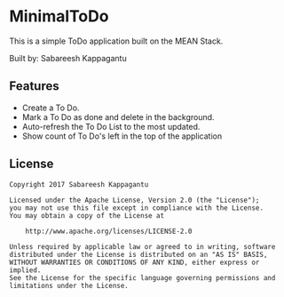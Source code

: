 # MinimalToDo
This is a simple ToDo application built on the MEAN Stack.

Built by: Sabareesh Kappagantu

## Features

* Create a To Do.
* Mark a To Do as done and delete in the background.
* Auto-refresh the To Do List to the most updated.
* Show count of To Do's left in the top of the application 

## License

    Copyright 2017 Sabareesh Kappagantu

    Licensed under the Apache License, Version 2.0 (the "License");
    you may not use this file except in compliance with the License.
    You may obtain a copy of the License at

        http://www.apache.org/licenses/LICENSE-2.0

    Unless required by applicable law or agreed to in writing, software
    distributed under the License is distributed on an "AS IS" BASIS,
    WITHOUT WARRANTIES OR CONDITIONS OF ANY KIND, either express or implied.
    See the License for the specific language governing permissions and
    limitations under the License.
